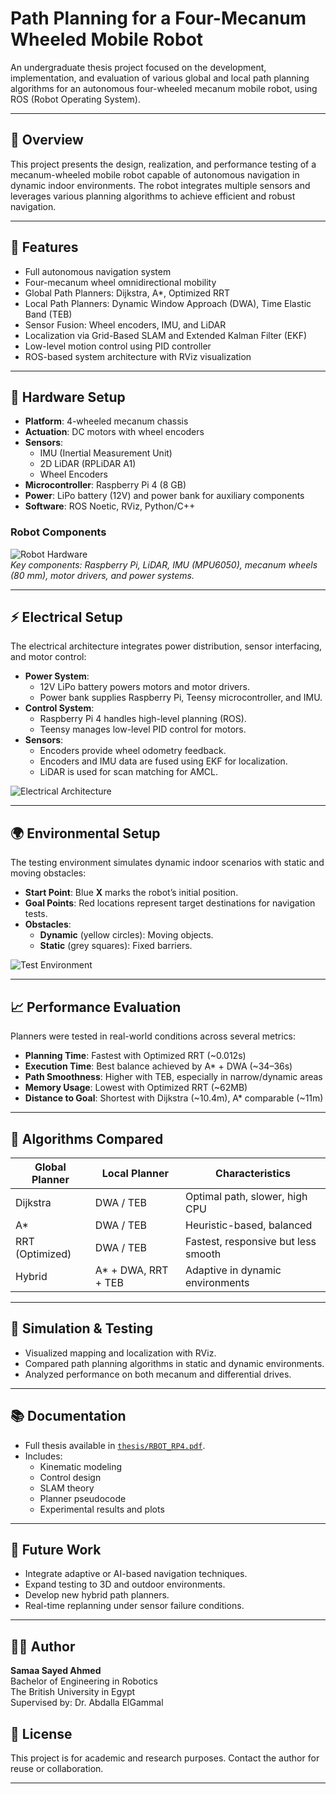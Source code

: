 
# Path Planning for a Four-Mecanum Wheeled Mobile Robot

An undergraduate thesis project focused on the development, implementation, and evaluation of various global and local path planning algorithms for an autonomous four-wheeled mecanum mobile robot, using ROS (Robot Operating System).

---

## 📌 Overview  
This project presents the design, realization, and performance testing of a mecanum-wheeled mobile robot capable of autonomous navigation in dynamic indoor environments. The robot integrates multiple sensors and leverages various planning algorithms to achieve efficient and robust navigation.

---

## 🔧 Features  
- Full autonomous navigation system  
- Four-mecanum wheel omnidirectional mobility  
- Global Path Planners: Dijkstra, A*, Optimized RRT  
- Local Path Planners: Dynamic Window Approach (DWA), Time Elastic Band (TEB)  
- Sensor Fusion: Wheel encoders, IMU, and LiDAR  
- Localization via Grid-Based SLAM and Extended Kalman Filter (EKF)  
- Low-level motion control using PID controller  
- ROS-based system architecture with RViz visualization  

---

## 🚗 Hardware Setup  
- **Platform**: 4-wheeled mecanum chassis  
- **Actuation**: DC motors with wheel encoders  
- **Sensors**:  
  - IMU (Inertial Measurement Unit)  
  - 2D LiDAR (RPLiDAR A1)  
  - Wheel Encoders  
- **Microcontroller**: Raspberry Pi 4 (8 GB)  
- **Power**: LiPo battery (12V) and power bank for auxiliary components  
- **Software**: ROS Noetic, RViz, Python/C++

### Robot Components  
![Robot Hardware](rootbot-mecanum-mobile-robot/images/Robot.png)  
*Key components: Raspberry Pi, LiDAR, IMU (MPU6050), mecanum wheels (80 mm), motor drivers, and power systems.*  

---

## ⚡ Electrical Setup  
The electrical architecture integrates power distribution, sensor interfacing, and motor control:  
- **Power System**:  
  - 12V LiPo battery powers motors and motor drivers.  
  - Power bank supplies Raspberry Pi, Teensy microcontroller, and IMU.  
- **Control System**:  
  - Raspberry Pi 4 handles high-level planning (ROS).  
  - Teensy manages low-level PID control for motors.  
- **Sensors**:  
  - Encoders provide wheel odometry feedback.
  - Encoders and IMU data are fused using EKF for localization. 
  - LiDAR is used for scan matching for AMCL. 
    

![Electrical Architecture](rootbot-mecanum-mobile-robot/images/electrical_system.png)  

---

## 🌍 Environmental Setup  
The testing environment simulates dynamic indoor scenarios with static and moving obstacles:  
- **Start Point**: Blue **X** marks the robot’s initial position.  
- **Goal Points**: Red locations represent target destinations for navigation tests.  
- **Obstacles**:  
  - **Dynamic** (yellow circles): Moving objects.  
  - **Static** (grey squares): Fixed barriers.  

![Test Environment](rootbot-mecanum-mobile-robot/images/Environment.png)  

---

## 📈 Performance Evaluation  
Planners were tested in real-world conditions across several metrics:  
- **Planning Time**: Fastest with Optimized RRT (~0.012s)  
- **Execution Time**: Best balance achieved by A* + DWA (~34–36s)  
- **Path Smoothness**: Higher with TEB, especially in narrow/dynamic areas  
- **Memory Usage**: Lowest with Optimized RRT (~62MB)  
- **Distance to Goal**: Shortest with Dijkstra (~10.4m), A* comparable (~11m)  

---

## 🧠 Algorithms Compared  
| Global Planner | Local Planner | Characteristics |  
|----------------|---------------|------------------|  
| Dijkstra       | DWA / TEB     | Optimal path, slower, high CPU |  
| A*             | DWA / TEB     | Heuristic-based, balanced |  
| RRT (Optimized)| DWA / TEB     | Fastest, responsive but less smooth |  
| Hybrid         | A* + DWA, RRT + TEB | Adaptive in dynamic environments |  

---

## 🧪 Simulation & Testing  
- Visualized mapping and localization with RViz.  
- Compared path planning algorithms in static and dynamic environments.  
- Analyzed performance on both mecanum and differential drives.  

---

## 📚 Documentation  
- Full thesis available in [`thesis/RBOT_RP4.pdf`](./thesis/RBOT_RP4.pdf).  
- Includes:  
  - Kinematic modeling  
  - Control design  
  - SLAM theory  
  - Planner pseudocode  
  - Experimental results and plots  

---

## 📌 Future Work  
- Integrate adaptive or AI-based navigation techniques.  
- Expand testing to 3D and outdoor environments.  
- Develop new hybrid path planners.  
- Real-time replanning under sensor failure conditions.  

---

## 👩‍💻 Author  
**Samaa Sayed Ahmed**  
Bachelor of Engineering in Robotics  
The British University in Egypt  
Supervised by: Dr. Abdalla ElGammal  

## 📜 License  
This project is for academic and research purposes. Contact the author for reuse or collaboration.  

--- 

